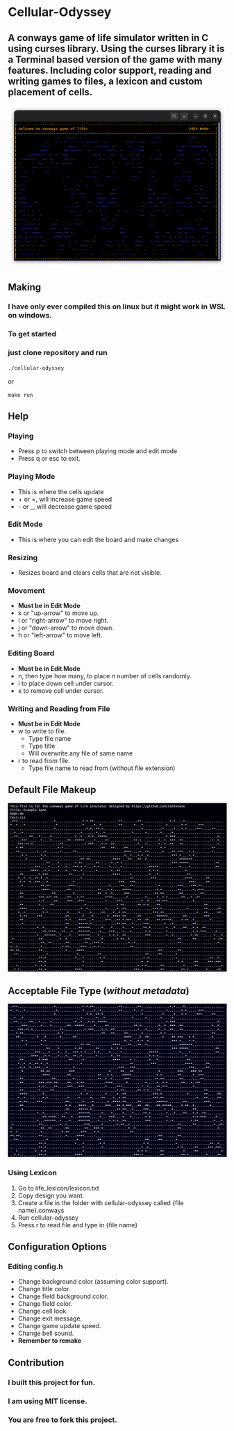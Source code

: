 # Cellular-Odyssey
## A conways game of life simulator written in C using curses library. Using the curses library it is a Terminal based version of the game with many features. Including color support, reading and writing games to files, a lexicon and custom placement of cells. 

![Picture of conways game of life.](/assets/image.png)

## Making
### I have only ever compiled this on linux but it might work in WSL on windows.
### To get started 
### just clone repository and run 
```bash
./cellular-odyssey
```
or
```
make run
```

## Help
### Playing
* Press p to switch between playing mode and edit mode
* Press q or esc to exit.

### Playing Mode
* This is where the cells update
* \+ or =, will increase game speed
* \- or \_, will decrease game speed

### Edit Mode
* This is where you can edit the board and make changes

### Resizing
* Resizes board and clears cells that are not visible.

### Movement
* **Must be in Edit Mode**
* k or "up-arrow" to move up.
* l or "right-arrow" to move right.
* j or "down-arrow" to move down.
* h or "left-arrow" to move left.

### Editing Board
* **Must be in Edit Mode**
* n, then type how many, to place n number of cells randomly.
* i to place down cell under cursor.
* x to remove cell under cursor.

### Writing and Reading from File
* **Must be in Edit Mode**
* w to write to file.
  * Type file name
  * Type title
  * Will overwrite any file of same name
* r to read from file.
  * Type file name to read from (without file extension)

## Default File Makeup
![Picture of custom_conways_filetype 1.](/assets/filetype.png)

## Acceptable File Type (*without metadata*)
![Picture of custom_conways_filetype 2.](/assets/filetype2.png)

### Using Lexicon
1. Go to life_lexicon/lexicon.txt
2. Copy design you want.
3. Create a file in the folder with cellular-odyssey called {file name}.conways
4. Run cellular-odyssey
5. Press r to read file and type in {file name}

## Configuration Options
### Editing config.h
* Change background color (assuming color support). 
* Change title color.
* Change field background color.
* Change field color.
* Change cell look.
* Change exit message.
* Change game update speed.
* Change bell sound.
* **Remember to remake**

## Contribution
### I built this project for fun.
### I am using MIT license.
### You are free to fork this project.
